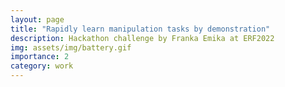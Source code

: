 ```yaml
---
layout: page
title: "Rapidly learn manipulation tasks by demonstration"
description: Hackathon challenge by Franka Emika at ERF2022
img: assets/img/battery.gif
importance: 2
category: work
---
```


